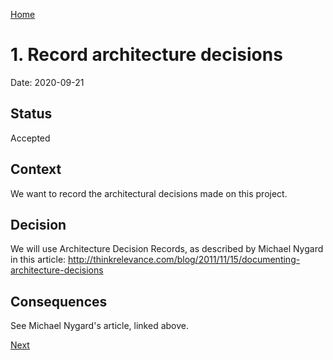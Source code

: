 [Home](../../README.md)

# 1. Record architecture decisions

Date: 2020-09-21

## Status

Accepted

## Context

We want to record the architectural decisions made on this project.

## Decision

We will use Architecture Decision Records, as described by Michael
Nygard in this article: http://thinkrelevance.com/blog/2011/11/15/documenting-architecture-decisions

## Consequences

See Michael Nygard's article, linked above.


[Next](002-compute.md)
